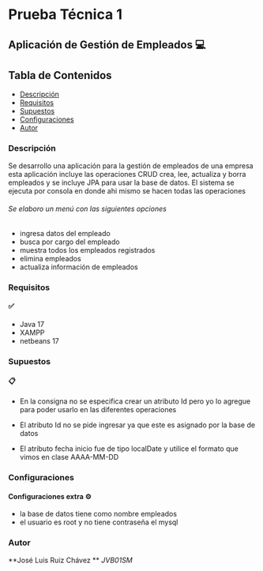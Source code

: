 # Prueba Técnica 1  

## Aplicación de Gestión de Empleados 💻
## Tabla de Contenidos
- [Descripción](#Descripción)
- [Requisitos ](#Requisitos )
- [Supuestos](#Supuestos )
- [Configuraciones](#Configuraciones )
- [Autor](#Autor )

### Descripción
Se desarrollo una aplicación para la gestión de empleados de una empresa esta aplicación incluye las operaciones CRUD crea, lee, actualiza y borra empleados y se incluye JPA para usar la base de datos.
El sistema se ejecuta por consola en donde ahi mismo se hacen todas las operaciones 

###### Se elaboro un menú con las siguientes opciones 
- ingresa datos del empleado
- busca por cargo del empleado
- muestra todos los empleados registrados
- elimina empleados
- actualiza información de empleados




### Requisitos 
#### ✅
- Java 17 
- XAMPP
- netbeans 17

### Supuestos 
#### 📋
- En la consigna no se especifica crear un atributo Id pero yo lo agregue para poder usarlo en las diferentes operaciones

- El atributo Id no se pide ingresar ya que este es asignado por la base de datos

- El atributo fecha inicio fue de tipo localDate y utilice el formato que vimos en clase AAAA-MM-DD 


### Configuraciones 
#### Configuraciones extra ⚙️

- la base de datos tiene como nombre empleados
- el usuario es root y no tiene contraseña el mysql

### Autor 
**José Luis Ruiz Chávez
**
*JVB01SM*

